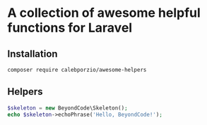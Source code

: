 # A collection of awesome helpful functions for Laravel

## Installation

```bash
composer require calebporzio/awesome-helpers
```

## Helpers

``` php
$skeleton = new BeyondCode\Skeleton();
echo $skeleton->echoPhrase('Hello, BeyondCode!');
```
